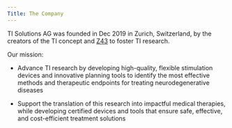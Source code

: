 ```yaml
---
Title: The Company
---
```

TI Solutions AG was founded in Dec 2019 in Zurich, Switzerland, by the creators of the TI concept and [Z43](https://www.z43.swiss/) to foster TI research.
    
Our mission:

* Advance TI research by developing high-quality, flexible stimulation devices and innovative planning tools to identify the most effective methods and therapeutic endpoints for treating neurodegenerative diseases

* Support the translation of this research into impactful medical therapies, while developing certified devices and tools that ensure safe, effective, and cost-efficient treatment solutions
